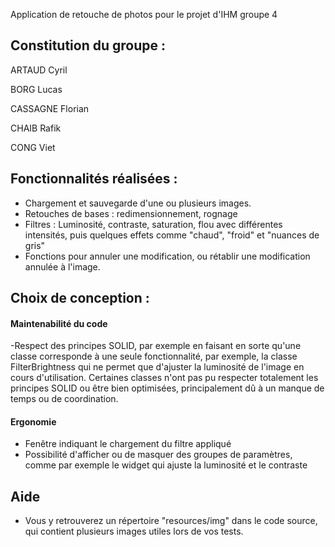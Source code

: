 Application de retouche de photos pour le projet d'IHM groupe 4

## Constitution du groupe :

ARTAUD Cyril

BORG Lucas

CASSAGNE Florian

CHAIB Rafik

CONG Viet


Fonctionnalités réalisées :
- 
- Chargement et sauvegarde d'une ou plusieurs images.
- Retouches de bases : redimensionnement, rognage
- Filtres : Luminosité, contraste, saturation, flou avec différentes 
  intensités, puis quelques effets comme "chaud", "froid" et "nuances de gris"
- Fonctions pour annuler une modification, ou rétablir une modification 
  annulée à l'image.


## Choix de conception :

#### Maintenabilité du code

-Respect des principes SOLID, par exemple en faisant en sorte qu'une classe 
corresponde à une seule fonctionnalité, par exemple, la classe 
FilterBrightness qui ne permet que d'ajuster la luminosité de l'image en 
cours d'utilisation. Certaines classes n'ont pas pu respecter totalement les 
principes SOLID ou être bien optimisées, principalement dû à un manque de 
temps ou de coordination.

#### Ergonomie 
- Fenêtre indiquant le chargement du filtre appliqué
- Possibilité d'afficher ou de masquer des groupes de paramètres, comme par 
exemple le widget qui ajuste la luminosité et le contraste


## Aide

- Vous y retrouverez un répertoire "resources/img" dans le code source, qui 
  contient plusieurs images utiles lors de vos tests.